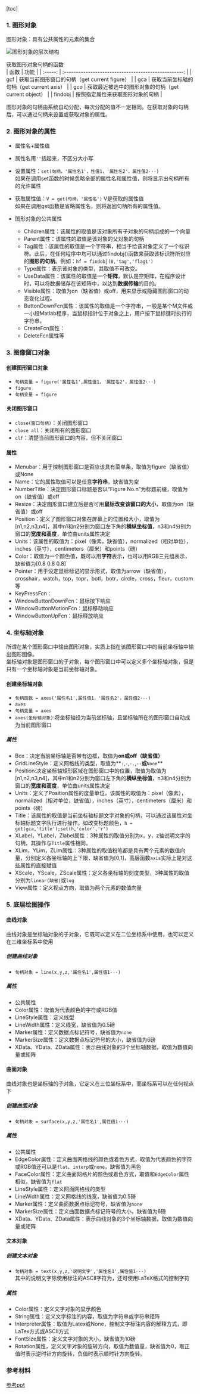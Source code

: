 [toc]

### 1. 图形对象

图形对象：具有公共属性的元素的集合

![图形对象的层次结构](https://github.com/shancumt/Study/blob/master/Matlab/Pictures/%E5%9B%BE%E5%BD%A2%E5%8F%A5%E6%9F%84.png?raw=true)

获取图形对象句柄的函数  
|  函数   |                         功能                         |
| :-----: | :--------------------------------------------------: |
|   gcf   |     获取当前图形窗口的句柄（get current figure）     |
|   gca   |       获取当前坐标轴的句柄（get current axis）       |
|   gco   | 获取最近被选中的图形对象的句柄（get current object） |
| findobj |           按照指定属性来获取图形对象的句柄           |

图形对象的句柄由系统自动分配，每次分配的值不一定相同。在获取对象的句柄后，可以通过句柄来设置或获取对象的属性。

### 2. 图形对象的属性 

* 属性名+属性值

* 属性名用`''`括起来，不区分大小写

* 设置属性：`set(句柄，'属性名1'，性值1，'属性名2'，属性值2···)`  
  如果在调用set函数的时候忽略全部的属性名和属性值，则将显示出句柄所有的允许属性

* 获取属性值：`V = get(句柄，'属性名')`   V是获取的属性值  
  如果在调用get函数是省略属性名，则将返回句柄所有的属性值。
  
* 图形对象的公共属性
	* Children属性：该属性的取值是该对象所有子对象的句柄组成的一个向量
	* Parent属性：该属性的取值是该对象的父对象的句柄
	* Tag属性：该属性的取值是一个字符串，相当于给该对象定义了一个标识符。此后，在任何程序中均可以通过findobj()函数来获取该标识符所对应的**图形的句柄**。例如：`hf = findobj(0,'tag','flag1')`
	* Type属性：表示该对象的类型，其取值不可改变。
	* UseData属性：该属性的取值是一个**矩阵**，默认是空矩阵，在程序设计时，可以将数据储存在该矩阵中，以达到**数据传输**的目的。
	* Visible属性：取值为on（缺省值）或off，用来显示或隐藏图形窗口的动态变化过程。
	* ButtonDownFcn属性：该属性的取值是一个字符串，一般是某个M文件或一小段Matlab程序，当鼠标指针位于对象之上，用户按下鼠标键时执行的字符串。
	* CreateFcn属性：
	* DeleteFcn属性等

### 3. 图像窗口对象
#### 创建图形窗口对象

* `句柄变量 = figure('属性名1',属性值1，'属性名2'，属性值2···)`  
* `figure`  
* `句柄变量 = figure`

#### 关闭图形窗口

* `close(窗口句柄)`：关闭图形窗口
* `close all`：关闭所有的图形窗口
* `clf`：清楚当前图形窗口的内容，但不关闭窗口

#### 属性

* Menubar：用于控制图形窗口是否应该具有菜单条，取值为figure（缺省值）或None
* Name：它的属性取值可以是任意**字符串**，缺省值为空
* NumberTitle：决定图形窗口标题是否以“Figure No.n”为标题前缀，取值为on（缺省值）或off
* Resize：决定图形窗口建立后是否可用**鼠标改变该窗口的大小**，取值为on（缺省值）或off
* Position：定义了图形窗口对象在屏幕上的位置和大小，取值为[n1,n2,n3,n4]，其中n1和n2分别为窗口左下角的**横纵坐标值**，n3和n4分别为窗口的**宽度和高度**，单位由units属性决定
* Units：该属性的取值为：pixel（像素，缺省值），normalized（相对单位），inches（英寸），centimeters（厘米）和points（磅）
* Color：取值为一个颜色值，既可以用**字符**表示，也可以用RGB三元组表示，缺省值为[0.8 0.8 0.8]
* Pointer：用于设定鼠标标记的显示形式，取值为arrow（缺省值），crosshair，watch，top，topr，botl，botr，circle，cross，fleur，custom等
* KeyPressFcn：
* WindowButtonDownFcn：鼠标按下响应
* WindowButtonMotionFcn：鼠标移动响应
* WindowButtonUpFcn：鼠标释放响应

### 4. 坐标轴对象

所谓在某个图形窗口中输出图形对象，实质上指在该图形窗口中的当前坐标轴中输出图形图像。  
坐标轴对象是图形窗口的子对象，每个图形窗口中可以定义多个坐标轴对象，但是只有一个坐标轴对象是当前坐标轴对象。
#### 创建坐标轴对象
* `句柄函数 = axes('属性名1',属性值1，'属性名2'，属性值2···)`
* `axes`
* `句柄变量 = axes`
* `axes(坐标轴对象)`:将坐标轴设为当前坐标轴，且坐标轴所在的图形窗口自动成为当前图形窗口
##### 属性
* Box：决定当前坐标轴是否带有边框，取值为**on或off（缺省值）**
* GridLineStyle：定义网格线的类型，取值为**`:`,`-`,`-.`,`--`**或**`None`**
* Position:决定坐标轴矩形区域在图形窗口中的位置，取值为取值为[n1,n2,n3,n4]，其中n1和n2分别为窗口左下角的**横纵坐标值**，n3和n4分别为窗口的**宽度和高度**，单位由units属性决定
* Units：定义了Position属性的度量单位，该属性的取值为：pixel（像素），normalized（相对单位，缺省值），inches（英寸），centimeters（厘米）和points（磅）
* Title：该属性的取值是当前坐标轴标题文字对象的句柄，可以通过该属性对坐标轴标题文字队行进行操作。如改变标题颜色，`h = get(gca,'title');set(h,'color','r')`
* XLabel，YLabel，Zlabel属性：3种属性的取值分别为x，y，z轴说明文字的句柄，其操作与`Title`属性相同。
* XLim，YLim，ZLim属性：3种属性的取值粉笔都是具有两个元素的数值向量，分别定义各坐标轴的上下限，缺省值为[0,1]，高层函数`axis`实际上是对这些属性的直接赋值
* XScale，YScale，ZScale属性：定义各坐标轴的刻度类型，3种属性的取值分别为`linear(缺省)`或`log`
* View属性：定义视点方向，取值为两个元素的数值向量

### 5. 底层绘图操作

#### 曲线对象
曲线对象是坐标轴对象的子对象，它既可以定义在二位坐标系中使用，也可以定义在三维坐标系中使用
##### 创建曲线对象
* `句柄对象 = line(x,y,z,'属性名1',属性值1···)` 
##### 属性
* 公共属性
* Color属性：取值为代表颜色的字符或RGB值
* LineStyle属性：定义线型
* LineWidth属性：定义线宽，缺省值为0.5磅
* Marker属性：定义数据点标记符号，缺省值为`none`
* MarkerSize属性：定义数据点标记符号的大小，缺省值为6磅
* XData、YData、ZData属性：表示曲线对象的3个坐标轴数据，取值为数值向量或矩阵

#### 曲面对象

曲线对象也是坐标轴的子对象，它定义在三位坐标系中，而坐标系可以在任何视点下
##### 创建曲面对象
* `句柄对象 = surface(x,y,z,'属性名1',属性值1···)` 
##### 属性
* 公共属性
* EdgeColor属性：定义曲面网格线的颜色或着色方式，取值为代表颜色的字符或RGB值还可以是`flat`、`interp`或`none`，缺省值为黑色
* FaceColor属性：定义曲面网格片的颜色或着色方式，取值和`EdgeColor`属性相似，缺省值为`flat`
* LineStyle属性：定义网面网格线的类型
* LineWidth属性：定义网格线的线宽，缺省值为0.5磅
* Marker属性：定义曲面数据点标记符号，缺省值为`none`
* MarkerSize属性：定义曲面数据点标记符号的大小，缺省值为6磅
* XData、YData、ZData属性：表示曲线对象的3个坐标轴数据，取值为数值向量或矩阵

#### 文本对象

##### 创建文本对象
* `句柄对象 = text(x,y,z,'说明文字','属性名1',属性值1···)`   
其中的说明文字除使用标注的ASCII字符为，还可使用LaTeX格式的控制字符
##### 属性
* Color属性：定义文字对象的显示颜色
* String属性：定义文字标注的内容，取值为字符串或字符串矩阵
* Interpreter属性：取值为Latex或None，控制文字标注内容的解释方式，即LaTex方式或ASCII方式
* FontSize属性：定义文字对象的大小，缺省值为10磅
* Rotation属性，定义文字对象的旋转方向，取值为数值量，缺省值为0，取正值时表示逆时针方向旋转，负值时表示顺时针方向旋转。

### 参考材料

[参考ppt](https://raw.githubusercontent.com/shancumt/Study/741c6cb521e74a6c85cd5078560d1a40288f56de/Matlab/Material/MATLAB%E7%AC%AC9%E7%AB%A0%E5%9B%BE%E5%BD%A2%E5%8F%A5%E6%9F%84.pdf)

